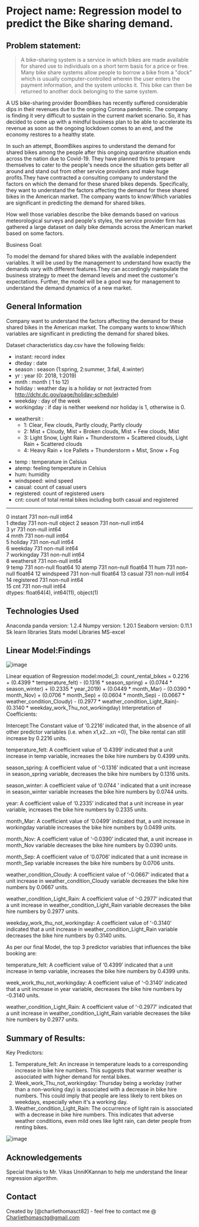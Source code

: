 # Project name: Regression model to predict the Bike sharing demand.




## Problem statement:

> A bike-sharing system is a service in which bikes are made available for shared use to individuals on a short term basis for a price or free. Many bike share systems allow people to borrow a bike from a "dock" which is usually computer-controlled wherein the user enters the payment information, and the system unlocks it. This bike can then be returned to another dock belonging to the same system.

A US bike-sharing provider BoomBikes has recently suffered considerable dips in their revenues due to the ongoing Corona pandemic. The company is finding it very difficult to sustain in the current market scenario. So, it has decided to come up with a mindful business plan to be able to accelerate its revenue as soon as the ongoing lockdown comes to an end, and the economy restores to a healthy state.

In such an attempt, BoomBikes aspires to understand the demand for shared bikes among the people after this ongoing quarantine situation ends across the nation due to Covid-19. They have planned this to prepare themselves to cater to the people's needs once the situation gets better all around and stand out from other service providers and make huge profits.They have contracted a consulting company to understand the factors on which the demand for these shared bikes depends. Specifically, they want to understand the factors affecting the demand for these shared bikes in the American market. The company wants to know:Which variables are significant in predicting the demand for shared bikes.

How well those variables describe the bike demands based on various meteorological surveys and people's styles, the service provider firm has gathered a large dataset on daily bike demands across the American market based on some factors.

Business Goal:

To model the demand for shared bikes with the available independent variables. It will be used by the management to understand how exactly the demands vary with different features.They can accordingly manipulate the business strategy to meet the demand levels and meet the customer's expectations. Further, the model will be a good way for management to understand the demand dynamics of a new market.


## General Information
Company want to understand the factors affecting the demand for these shared bikes in the American market. 
The company wants to know:Which variables are significant in predicting the demand for shared bikes.

Dataset characteristics
day.csv have the following fields:

- instant: record index
- dteday : date
- season : season (1:spring, 2:summer, 3:fall, 4:winter)
- yr : year (0: 2018, 1:2019)
- mnth : month ( 1 to 12)
- holiday : weather day is a holiday or not (extracted from http://dchr.dc.gov/page/holiday-schedule)
- weekday : day of the week
- workingday : if day is neither weekend nor holiday is 1, otherwise is 0.
+ weathersit : 
    - 1: Clear, Few clouds, Partly cloudy, Partly cloudy
    - 2: Mist + Cloudy, Mist + Broken clouds, Mist + Few clouds, Mist
    - 3: Light Snow, Light Rain + Thunderstorm + Scattered clouds, Light Rain + Scattered clouds
    - 4: Heavy Rain + Ice Pallets + Thunderstorm + Mist, Snow + Fog
- temp : temperature in Celsius
- atemp: feeling temperature in Celsius
- hum: humidity
- windspeed: wind speed
- casual: count of casual users
- registered: count of registered users
- cnt: count of total rental bikes including both casual and registered



 
---  ------      --------------  -----  
 0   instant     731 non-null    int64  
 1   dteday      731 non-null    object 
 2   season      731 non-null    int64  
 3   yr          731 non-null    int64  
 4   mnth        731 non-null    int64  
 5   holiday     731 non-null    int64  
 6   weekday     731 non-null    int64  
 7   workingday  731 non-null    int64  
 8   weathersit  731 non-null    int64  
 9   temp        731 non-null    float64
 10  atemp       731 non-null    float64
 11  hum         731 non-null    float64
 12  windspeed   731 non-null    float64
 13  casual      731 non-null    int64  
 14  registered  731 non-null    int64  
 15  cnt         731 non-null    int64  
dtypes: float64(4), int64(11), object(1)


## Technologies Used 
Anaconda
panda version: 1.2.4
Numpy version: 1.20.1
Seaborn version: 0.11.1
Sk learn libraries
Stats model Libraries
MS-excel


## Linear Model:Findings

![image](https://github.com/charliethomasct82/Bike_sharing_regression/assets/93368865/495ac807-93d8-421b-8cf2-978de7ebc0ef)

Linear equation of Regression model:model_3:
count_rental_bikes = 0.2216 + (0.4399 * temperature_felt) - (0.1316 * season_spring) + (0.0744 * season_winter) + (0.2335 * year_2019) + (0.0449 * month_Mar) - (0.0390 * month_Nov) + (0.0706 * month_Sep) + (0.0604 * month_Sep) - (0.0667 * weather_condition_Cloudy) - (0.2977 * weather_condition_Light_Rain)-(0.3140 * weekday_work_Thu_not_workingday) Interpretation of Coefficients:

Intercept:The Constant value of ‘0.2216’ indicated that, in the absence of all other predictor variables (i.e. when x1,x2...xn =0), The bike rental can still increase by 0.2216 units.

temperature_felt: A coefficient value of ‘0.4399’ indicated that a unit increase in temp variable, increases the bike hire numbers by 0.4399 units.

season_spring: A coefficient value of ‘-0.1316’ indicated that a unit increase in season_spring variable, decreases the bike hire numbers by 0.1316 units.

season_winter: A coefficient value of ‘0.0744 ’ indicated that a unit increase in season_winter variable increases the bike hire numbers by 0.0744 units.

year: A coefficient value of ‘0.2335’ indicated that a unit increase in year variable, increases the bike hire numbers by 0.2335 units.

month_Mar: A coefficient value of ‘0.0499’ indicated that, a unit increase in workingday variable increases the bike hire numbers by 0.0499 units.

month_Nov: A coefficient value of ‘-0.0390’ indicated that, a unit increase in month_Nov variable decreases the bike hire numbers by 0.0390 units.

month_Sep: A coefficient value of ‘0.0706’ indicated that a unit increase in month_Sep variable increases the bike hire numbers by 0.0706 units.

weather_condition_Cloudy: A coefficient value of ‘-0.0667’ indicated that a unit increase in weather_condition_Cloudy variable decreases the bike hire numbers by 0.0667 units.

weather_condition_Light_Rain: A coefficient value of ‘-0.2977’ indicated that a unit increase in weather_condition_Light_Rain variable decreases the bike hire numbers by 0.2977 units.

weekday_work_thu_not_workingday: A coefficient value of ‘-0.3140’ indicated that a unit increase in weather_condition_Light_Rain variable decreases the bike hire numbers by 0.3140 units.

As per our final Model, the top 3 predictor variables that influences the bike booking are:

temperature_felt: A coefficient value of ‘0.4399’ indicated that a unit increase in temp variable, increases the bike hire numbers by 0.4399 units.

week_work_thu_not_workingday: A coefficient value of ‘-0.3140’ indicated that a unit increase in year variable, decreases the bike hire numbers by -0.3140 units.

weather_condition_Light_Rain: A coefficient value of ‘-0.2977’ indicated that a unit increase in weather_condition_Light_Rain variable decreases the bike hire numbers by 0.2977 units.

## Summary of Results:
Key Predictors:
1. Temperature_felt: An increase in temperature leads to a corresponding increase in bike hire numbers. This suggests that warmer weather is associated with higher demand for rental bikes.
2. Week_work_Thu_not_workingday: Thursday being a workday (rather than a non-working day) is associated with a decrease in bike hire numbers. This could imply that people are less likely to rent bikes on weekdays, 
   especially when it's a working day.
3. Weather_condition_Light_Rain: The occurrence of light rain is associated with a decrease in bike hire numbers. This indicates that adverse weather conditions, even mild ones like light rain, can deter people 
   from renting bikes.

![image](https://github.com/charliethomasct82/Bike_sharing_regression/assets/93368865/d97c50c8-6fde-4e96-bd6b-0c7d8a6f8037)


## Acknowledgements
Special thanks to Mr. Vikas UnniKKannan to help me understand the linear regression algorithm.


## Contact
Created by [@charliethomasct82] - feel free to contact me @ Charliethomasctg@gmail.com


